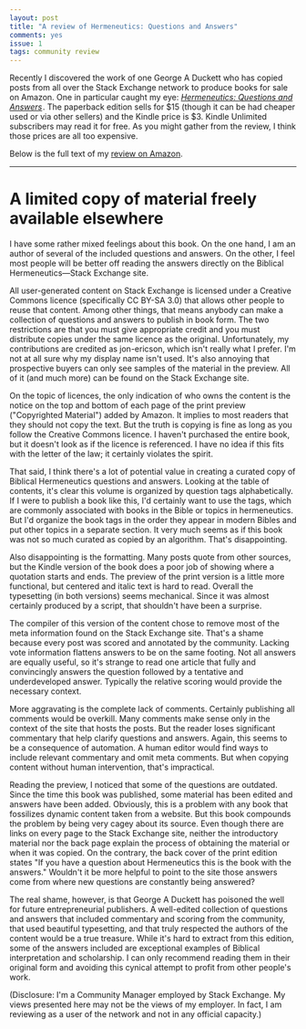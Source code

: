 ```yaml
---
layout: post
title: "A review of Hermeneutics: Questions and Answers"
comments: yes
issue: 1
tags: community review
---
```


Recently I discovered the work of one George A Duckett who has copied
posts from all over the Stack Exchange network to produce books for
sale on Amazon. One in particular caught my eye: <a rel="nofollow"
href="http://www.amazon.com/gp/product/B00XCZ57YY/ref=as_li_tl?ie=UTF8&camp=1789&creative=390957&creativeASIN=B00XCZ57YY&linkCode=as2&tag=jonqui-20&linkId=QX4G4MK5J7W6H5HF"><i>Hermeneutics:
Questions and Answers</i></a><img
src="http://ir-na.amazon-adsystem.com/e/ir?t=jonqui-20&l=as2&o=1&a=B00XCZ57YY"
width="1" height="1" border="0" alt="" style="border:none !important;
margin:0px !important;" />. The paperback edition sells for $15
(though it can be had cheaper used or via other sellers) and the
Kindle price is $3. Kindle Unlimited subscribers may read it for
free. As you might gather from the review, I think those prices are
all too expensive.

Below is the full text of my
[review on Amazon](https://www.amazon.com/review/R1J4HNNEK9BMI0/).

---

# A limited copy of material freely available elsewhere

I have some rather mixed feelings about this book. On the one hand, I
am an author of several of the included questions and answers. On the
other, I feel most people will be better off reading the answers
directly on the Biblical Hermeneutics—Stack Exchange site.

All user-generated content on Stack Exchange is licensed under a
Creative Commons licence (specifically CC BY-SA 3.0) that allows other
people to reuse that content. Among other things, that means anybody
can make a collection of questions and answers to publish in book
form. The two restrictions are that you must give appropriate credit
and you must distribute copies under the same licence as the
original. Unfortunately, my contributions are credited as jon-ericson,
which isn't really what I prefer. I'm not at all sure why my display
name isn't used. It's also annoying that prospective buyers can only
see samples of the material in the preview. All of it (and much more)
can be found on the Stack Exchange site.

On the topic of licences, the only indication of who owns the content
is the notice on the top and bottom of each page of the print preview
("Copyrighted Material") added by Amazon. It implies to most readers
that they should not copy the text. But the truth is copying is fine
as long as you follow the Creative Commons licence. I haven't
purchased the entire book, but it doesn't look as if the licence is
referenced. I have no idea if this fits with the letter of the law; it
certainly violates the spirit.

That said, I think there's a lot of potential value in creating a
curated copy of Biblical Hermeneutics questions and answers. Looking
at the table of contents, it's clear this volume is organized by
question tags alphabetically. If I were to publish a book like this,
I'd certainly want to use the tags, which are commonly associated with
books in the Bible or topics in hermeneutics. But I'd organize the
book tags in the order they appear in modern Bibles and put other
topics in a separate section. It very much seems as if this book was
not so much curated as copied by an algorithm. That's disappointing.

Also disappointing is the formatting. Many posts quote from other
sources, but the Kindle version of the book does a poor job of showing
where a quotation starts and ends. The preview of the print version is
a little more functional, but centered and italic text is hard to
read. Overall the typesetting (in both versions) seems
mechanical. Since it was almost certainly produced by a script, that
shouldn't have been a surprise.

The compiler of this version of the content chose to remove most of
the meta information found on the Stack Exchange site. That's a shame
because every post was scored and annotated by the community. Lacking
vote information flattens answers to be on the same footing. Not all
answers are equally useful, so it's strange to read one article that
fully and convincingly answers the question followed by a tentative
and underdeveloped answer. Typically the relative scoring would
provide the necessary context.

More aggravating is the complete lack of comments. Certainly
publishing all comments would be overkill. Many comments make sense
only in the context of the site that hosts the posts. But the reader
loses significant commentary that help clarify questions and
answers. Again, this seems to be a consequence of automation. A human
editor would find ways to include relevant commentary and omit meta
comments. But when copying content without human intervention, that's
impractical.

Reading the preview, I noticed that some of the questions are
outdated. Since the time this book was published, some material has
been edited and answers have been added. Obviously, this is a problem
with any book that fossilizes dynamic content taken from a
website. But this book compounds the problem by being very cagey about
its source. Even though there are links on every page to the Stack
Exchange site, neither the introductory material nor the back page
explain the process of obtaining the material or when it was
copied. On the contrary, the back cover of the print edition states
"If you have a question about Hermeneutics this is the book with the
answers." Wouldn't it be more helpful to point to the site those
answers come from where new questions are constantly being answered?

The real shame, however, is that George A Duckett has poisoned the
well for future entrepreneurial publishers. A well-edited collection
of questions and answers that included commentary and scoring from the
community, that used beautiful typesetting, and that truly respected
the authors of the content would be a true treasure. While it's hard
to extract from this edition, some of the answers included are
exceptional examples of Biblical interpretation and scholarship. I can
only recommend reading them in their original form and avoiding this
cynical attempt to profit from other people's work.

(Disclosure: I'm a Community Manager employed by Stack Exchange. My
views presented here may not be the views of my employer. In fact, I
am reviewing as a user of the network and not in any official
capacity.)
